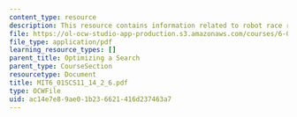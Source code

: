 ```yaml
---
content_type: resource
description: This resource contains information related to robot race results.
file: https://ol-ocw-studio-app-production.s3.amazonaws.com/courses/6-01sc-introduction-to-electrical-engineering-and-computer-science-i-spring-2011/ac14e7e89ae01b236621416d237463a7_MIT6_01SCS11_14_2_6.pdf
file_type: application/pdf
learning_resource_types: []
parent_title: Optimizing a Search
parent_type: CourseSection
resourcetype: Document
title: MIT6_01SCS11_14_2_6.pdf
type: OCWFile
uid: ac14e7e8-9ae0-1b23-6621-416d237463a7
---
```

